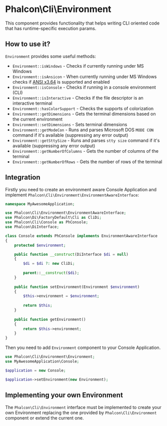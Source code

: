 # Phalcon\Cli\Environment

This component provides functionality that helps writing CLI oriented code that has runtime-specific execution params.

## How to use it?

`Environment` provides some useful methods:

* `Environment::isWindows` - Checks if currently running under MS Windows
* `Environment::isAnsicon` - When currently running under MS Windows checks if [ANSI x3.64][1] is supported and enabled
* `Environment::isConsole` - Checks if running in a console environment (CLI)
* `Environment::isInteractive` - Checks if the file descriptor is an interactive terminal
* `Environment::hasColorSupport` - Checks the supports of colorization
* `Environment::getDimensions` - Gets the terminal dimensions based on the current environment
* `Environment::setDimensions` - Sets terminal dimensions
* `Environment::getModeCon` - Runs and parses Microsoft DOS `MODE CON` command if it's available (suppressing any error output)
* `Environment::getSttySize` - Runs and parses `stty size` command if it's available (suppressing any error output)
* `Environment::getNumberOfColumns` - Gets the number of columns of the terminal
* `Environment::getNumberOfRows` - Gets the number of rows of the terminal

## Integration

Firstly you need to create an environment aware Console Application and implement `Phalcon\Cli\Environment\EnvironmentAwareInterface`:

```php
namespace MyAwesomeApplication;

use Phalcon\Cli\Environment\EnvironmentAwareInterface;
use Phalcon\Di\FactoryDefault\Cli as CliDi;
use Phalcon\Cli\Console as PhConsole;
use Phalcon\DiInterface;

class Console extends PhConsole implements EnvironmentAwareInterface
{
    protected $environment;

    public function __construct(DiInterface $di = null)
    {
        $di = $di ?: new CliDi;
        
        parent::__construct($di);
    }
    
    public function setEnvironment(Environment $environment)
    {
        $this->environment = $environment;
        
        return $this;
    }
    
    public function getEnvironment()
    {
        return $this->environment;
    }
}
```

Then you need to add `Environment` component to your Console Application.

```php
use Phalcon\Cli\Environment\Environment;
use MyAwesomeApplication\Console;

$application = new Console;

$application->setEnvironment(new Environment);
```

## Implementing your own Environment

The `Phalcon\Cli\Environment` interface must be implemented to create your own Environment replacing the one provided by `Phalcon\Cli\Environment` component or extend the current one.

[1]: http://vt100.net/annarbor/aaa-ug/section13.html
